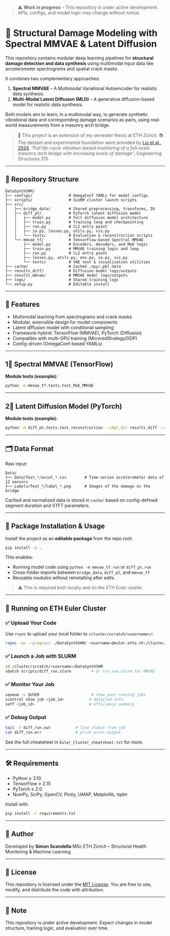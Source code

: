 > ⚠️ **Work in progress** – This repository is under active development. APIs, configs, and model logic may change without notice.

# 🧠 Structural Damage Modeling with Spectral MMVAE & Latent Diffusion

This repository contains modular deep learning pipelines for **structural damage detection and data synthesis** using multimodal input data like accelerometer spectrograms and spatial crack masks.

It combines two complementary approaches:

1. **Spectral MMVAE** – A Multimodal Variational Autoencoder for realistic data synthesis.
2. **Multi-Modal Latent Diffusion (MLD)** – A generative diffusion-based model for realistic data synthesis.

Both models aim to learn, in a multimodal way, to generate synthetic vibrational data and corresponding damage scenarios as pairs, using real-world measurements from a masonry arch bridge.

> 📌 This project is an extension of my semester thesis at ETH Zürich.
> 📚 The dataset and experimental foundation were provided by [Liu et al., 2024](https://doi.org/10.1016/j.engstruct.2024.118466), *“Full life-cycle vibration-based monitoring of a full-scale masonry arch bridge with increasing levels of damage”*, Engineering Structures 315.

---

## 📁 Repository Structure

```text
DataSynthSHM/
├── configs/                # OmegaConf YAMLs for model configs
├── scripts/                # SLURM cluster launch scripts
├── src/
│   ├── bridge_data/        # Shared preprocessing, transforms, IO
│   ├── diff_pt/            # PyTorch latent diffusion model
│   │   ├── model.py        # Full diffusion model architecture
│   │   ├── train.py        # Training loop and checkpointing
│   │   ├── run.py          # CLI entry point
│   │   ├── io.py, losses.py, utils.py, vis.py
│   │   └── tests/          # Evaluation & reconstruction scripts
│   └── mmvae_tf/           # TensorFlow-based Spectral MMVAE
│       ├── model.py        # Encoders, decoders, and MoE logic
│       ├── train.py        # MMVAE training logic and loop
│       ├── run.py          # CLI entry point
│       ├── losses.py, utils.py, env.py, io.py, vis.py
│       └── tests/          # VAE test & visualization utilities
├── cache/                  # Cached .npy/.pkl data
├── results_diff/           # Diffusion model logs/outputs
├── results_mmvae/          # MMVAE model logs/outputs
├── logs/                   # Shared training logs
└── setup.py                # Editable install
```

---

## 🧰 Features

* Multimodal learning from spectrograms and crack masks
* Modular, extensible design for model components
* Latent diffusion model with conditional sampling
* Framework-hybrid: TensorFlow (MMVAE), PyTorch (Diffusion)
* Compatible with multi-GPU training (MirroredStrategy/DDP)
* Config-driven (OmegaConf-based YAMLs)

---

## 1⃣ Spectral MMVAE (TensorFlow)

**Module tests (example):**

```bash
python -m mmvae_tf.tests.test_MoE_MMVAE
```

---

## 2⃣ Latent Diffusion Model (PyTorch)

**Module tests (example):**

```bash
python -m diff_pt.tests.test_reconstruction --ckpt_dir results_diff --n_segments 1
```

---

## 🗂 Data Format

Raw input:

```
Data/
├── Data/Test_*/accel_*.csv        # Time-series accelerometer data of 12 sensors
├── Labels/Test_*/label_*.png      # Images of the damage on the bridge
```

Cached and normalized data is stored in `cache/` based on config-defined segment duration and STFT parameters.

---

## 🧪 Package Installation & Usage

Install the project as an **editable package** from the repo root:

```bash
pip install -e .
```

This enables:

* Running model code using `python -m mmvae_tf.run` or `diff_pt.run`
* Cross-folder imports between `bridge_data`, `diff_pt`, and `mmvae_tf`
* Reusable modules without reinstalling after edits

> ⚠️ This is required both locally and on the ETH Euler cluster.

---

## 🚀 Running on ETH Euler Cluster

### ✅ Upload Your Code

Use `rsync` to upload your local folder to `/cluster/scratch/<username>/`:

```bash
rsync -av --progress ./DataSynthSHM/ <username>@euler.ethz.ch:/cluster/scratch/<username>/DataSynthSHM/
```

### ✅ Launch a Job with SLURM

```bash
cd /cluster/scratch/<username>/DataSynthSHM
sbatch scripts/diff_run.slurm         # or run_vae.slurm for MMVAE
```

### ✅ Monitor Your Job

```bash
squeue -u $USER                       # show your running jobs
scontrol show job <job_id>           # detailed info
seff <job_id>                        # efficiency summary
```

### ✅ Debug Output

```bash
tail -f diff_run.out           # live stdout from job
cat diff_run.err               # print error output
```

See the full cheatsheet in `Euler_Cluster_cheatsheet.txt` for more.

---

## 🛠 Requirements

* Python ≥ 3.10
* TensorFlow ≥ 2.15
* PyTorch ≥ 2.0
* NumPy, SciPy, OpenCV, Plotly, UMAP, Matplotlib, tqdm

Install with:

```bash
pip install -r requirements.txt
```

---

## 🧠 Author

Developed by **Simon Scandella**
MSc ETH Zürich – Structural Health Monitoring & Machine Learning

---

## 📄 License

This repository is licensed under the [MIT License](https://opensource.org/licenses/MIT). You are free to use, modify, and distribute the code with attribution.

---

## 📌 Note

This repository is under active development. Expect changes in model structure, training logic, and evaluation over time.

